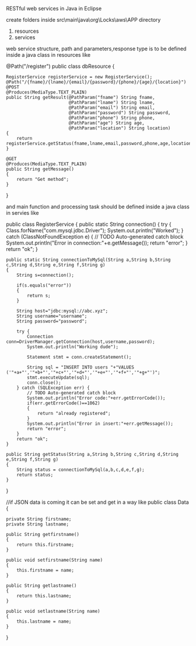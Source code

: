 RESTful web services in Java in Eclipse

create folders inside src\main\java\org\Locks\aws\APP directory
1. resources
2. services

web service structure, path and parameters,response type is to be defined inside a java class in resources like

@Path("/register")
public class dbResource {

	RegisterService registerService = new RegisterService();
	@Path("/{fname}/{lname}/{email}/{password}/{phone}/{age}/{location}")
	@POST
	@Produces(MediaType.TEXT_PLAIN)
	public String getResult(@PathParam("fname") String fname,
							@PathParam("lname") String lname,
							@PathParam("email") String email,
							@PathParam("password") String password,
							@PathParam("phone") String phone,
							@PathParam("age") String age,
							@PathParam("location") String location)
	{
		return registerService.getStatus(fname,lname,email,password,phone,age,location);
	}
	
	@GET
	@Produces(MediaType.TEXT_PLAIN)
	public String getMessage()
	{
		return "Get method";
	}
}



and main function and processing task should be defined inside a java class in servies like

public class RegisterService {
	public static String connection()
	{
		try {
			Class.forName("com.mysql.jdbc.Driver");
			System.out.println("Worked");
		} catch (ClassNotFoundException e) {
			// TODO Auto-generated catch block
			System.out.println("Error in connection:"+e.getMessage());
			return "error";
		}
		return "ok";
	}

	public static String connectionToMySql(String a,String b,String c,String d,String e,String f,String g)
	{
		String s=connection();
		
		if(s.equals("error"))
		{
			return s;
		}
		
		String host="jdbc:mysql://abc.xyz";
		String username="username";
		String password="password";
		
		try {
			Connection conn=DriverManager.getConnection(host,username,password);
			System.out.println("Working dude");
			
			Statement stmt = conn.createStatement();
			
			String sql = "INSERT INTO users "+"VALUES ('"+a+"','"+b+"','"+c+"','"+d+"','"+e+"','"+f+"','"+g+"')";
			stmt.executeUpdate(sql);
			conn.close();
		} catch (SQLException err) {
			// TODO Auto-generated catch block
			System.out.println("Error code:"+err.getErrorCode());
			if(err.getErrorCode()==1062)
			{
				return "already registered";
			}
			System.out.println("Error in insert:"+err.getMessage());
			return "error";
		}
		return "ok";
	}
	
	public String getStatus(String a,String b,String c,String d,String e,String f,String g)
	{
		String status = connectionToMySql(a,b,c,d,e,f,g);
		return status;
	}
}


//if JSON data is coming it can be set and get in a way like
public class Data {
	
	private String firstname;
	private String lastname;
	
	public String getfirstname()
	{
		return this.firstname;
	}
	
	public void setfirstname(String name)
	{
		this.firstname = name;
	}
	
	public String getlastname()
	{
		return this.lastname;
	}
	
	public void setlastname(String name)
	{
		this.lastname = name;
	}
}
